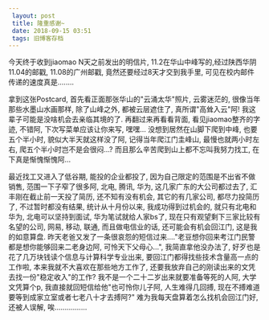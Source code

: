 ```yaml
---
 layout: post
 title: 隆重感谢~
 date: 2018-09-15 03:51
 tags: 旧博客存档
---
```

今天终于收到jiaomao N天之前发出的明信片, 11.2在华山中峰写的,经过陕西华阴11.04的邮戳, 11.08的广州邮戳,
竟然还要经过8天才交到我手里, 可见在校内邮件传递的速度真是........



拿到这张Postcard, 首先看正面那张华山的"云涌太华"照片, 云雾迷茫的, 很像当年那些水墨山水画那样, 除了山峰之外, 都被云层遮住了,
真所谓"高耸入云"阿! 我这辈子可能是没啥机会去亲临其境的了. 再翻过来再看看背面, 看见jiaomao整齐的字迹, 不错阿, 下次写菜单应该让你来写,
嘿嘿... 没想到居然在山脚下爬到中峰, 也要五个半小时, 貌似大半天就这样没了阿, 记得当年爬江门圭峰山, 最慢也就两小时左右,
爬五个半小时岂不是会很闷...? 而且那么辛苦爬到山上都不忘叫我努力找工, 在下真是惭愧惭愧阿...



最近找工又进入了低谷期, 能投的企业都投了, 因为自己限定的范围是不出省不做销售, 范围一下子窄了很多阿, 北电, 腾讯, 华为,
这几家广东的大公司都过去了, 汇丰刚在截止前一天投了简历, 还不知有没有机会, 其它的有几家公司, 都尽力投简历了, 不过暂时都没有结果,
统计从十月份以来, 我成功得到过机会的, 就只有北电和华为, 北电可以坚持到面试, 华为笔试就给人家bs了, 现在只有观望剩下三家比较有名望的公司, 网易,
移动, 联通, 而且做电信业的话, 还可能会有机会回江门, 这是我的如意算盘.
昨天老爸又发了一条很哀怨的短信过来...."老豆想你回来考江门民警都是想你能够回来二老身边阿, 可怜天下父母心...", 我简直拿他没办法了,
好歹也是花了几万块钱读个信息与计算科学专业出来, 要回江门都得找些技术含量高一点的工作啦, 本来我就不大喜欢在那些地方工作了,
还要我放弃自己的刚读出来的文凭去找一份"稳定收入"的工作?  我不是一个二十二岁出来就要准备等死的人阿, 大学文凭算个p,
我直接就回短信给他"也可怜你儿子阿, 人生难得几回搏, 现在不搏难道要等到成家立室或者七老八十才去搏阿?" 难为我每天盘算着怎么找机会回江门好,
还被人误解, 唉................



